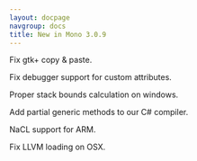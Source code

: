 ```yaml
---
layout: docpage
navgroup: docs
title: New in Mono 3.0.9
---
```


Fix gtk+ copy & paste.

Fix debugger support for custom attributes.

Proper stack bounds calculation on windows.

Add partial generic methods to our C\# compiler.

NaCL support for ARM.

Fix LLVM loading on OSX.
